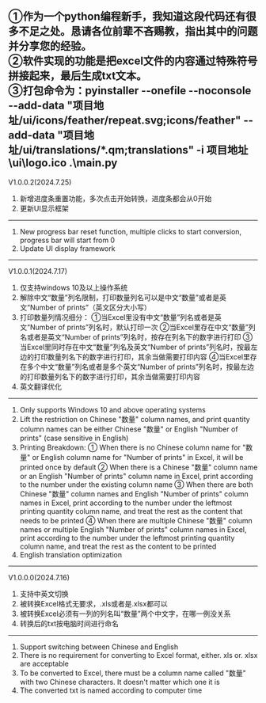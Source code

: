 ①作为一个python编程新手，我知道这段代码还有很多不足之处。恳请各位前辈不吝赐教，指出其中的问题并分享您的经验。  
②软件实现的功能是把excel文件的内容通过特殊符号拼接起来，最后生成txt文本。  
③打包命令为：pyinstaller --onefile --noconsole --add-data "项目地址/ui/icons/feather/repeat.svg;icons/feather" --add-data "项目地址/ui/translations/*.qm;translations" -i 项目地址\ui\logo.ico .\main.py
---------------------------------------------------------
V1.0.0.2(2024.7.25)
1. 新增进度条重置功能，多次点击开始转换，进度条都会从0开始
2. 更新UI显示框架
---------------------------------------------------------
1. New progress bar reset function, multiple clicks to start conversion, progress bar will start from 0
2. Update UI display framework
---------------------------------------------------------
V1.0.0.1(2024.7.17)
1. 仅支持windows 10及以上操作系统
2. 解除中文“数量”列名限制，打印数量列名可以是中文“数量”或者是英文“Number of prints”（英文区分大小写）
3. 打印数量列情况细分：
	①当Excel里没有中文“数量”列名或者是英文“Number of prints”列名时，默认打印一次
	②当Excel里存在中文“数量”列名或者是英文“Number of prints”列名时，按存在列名下的数字进行打印
	③当Excel里同时存在中文“数量”列名及英文“Number of prints”列名时，按最左边的打印数量列名下的数字进行打印，其余当做需要打印内容
	④当Excel里存在多个中文“数量”列名或者是多个英文“Number of prints”列名时，按最左边的打印数量列名下的数字进行打印，其余当做需要打印内容
4. 英文翻译优化
---------------------------------------------------------
1. Only supports Windows 10 and above operating systems
2. Lift the restriction on Chinese "数量" column names, and print quantity column names can be either Chinese "数量" or English "Number of prints" (case sensitive in English)
3. Printing Breakdown:
	① When there is no Chinese column name for "数量" or English column name for "Number of prints" in Excel, it will be printed once by default
	② When there is a Chinese "数量" column name or an English "Number of prints" column name in Excel, print according to the number under the existing column name
	③ When there are both Chinese "数量" column names and English "Number of prints" column names in Excel, print according to the number under the leftmost printing quantity column name, and treat the rest as the content that needs to be printed
	④ When there are multiple Chinese "数量" column names or multiple English "Number of prints" column names in Excel, print according to the number under the leftmost printing quantity column name, and treat the rest as the content to be printed
4. English translation optimization
---------------------------------------------------------
V1.0.0.0(2024.7.16)
1. 支持中英文切换
2. 被转换Excel格式无要求，.xls或者是.xlsx都可以
3. 被转换Excel必须有一列的列名叫“数量”两个中文字，在哪一例没关系
4. 转换后的txt按电脑时间进行命名
---------------------------------------------------------
1. Support switching between Chinese and English
2. There is no requirement for converting to Excel format, either. xls or. xlsx are acceptable
3. To be converted to Excel, there must be a column name called "数量" with two Chinese characters. It doesn't matter which one it is
4. The converted txt is named according to computer time
